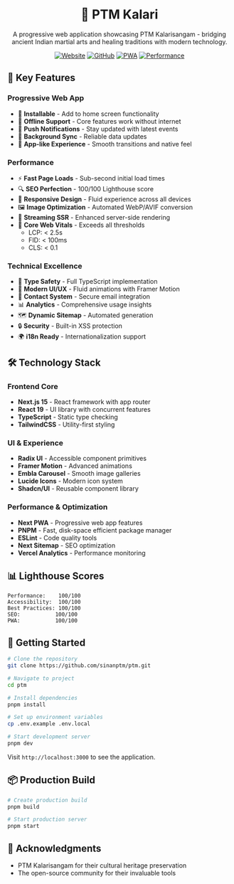 <div align="center">
  <h1>🥋 PTM Kalari</h1>
  <p>A progressive web application showcasing PTM Kalarisangam - bridging ancient Indian martial arts and healing traditions with modern technology.</p>
  
  [![Website](https://img.shields.io/badge/Website-ptmkalari.vercel.app-orange?style=for-the-badge)](https://ptmkalari.vercel.app)
  [![GitHub](https://img.shields.io/badge/GitHub-View_Source-black?style=for-the-badge&logo=github)](https://github.com/sinanptm/ptm)
  [![PWA](https://img.shields.io/badge/PWA-Enabled-blue?style=for-the-badge&logo=pwa)](https://ptmkalari.vercel.app)
  [![Performance](https://img.shields.io/badge/Lighthouse-100%25-brightgreen?style=for-the-badge&logo=lighthouse)](https://ptmkalari.vercel.app)
</div>

## 🌟 Key Features

### Progressive Web App
- 📱 **Installable** - Add to home screen functionality
- 🔄 **Offline Support** - Core features work without internet
- 📲 **Push Notifications** - Stay updated with latest events
- 🔄 **Background Sync** - Reliable data updates
- 💨 **App-like Experience** - Smooth transitions and native feel

### Performance
- ⚡ **Fast Page Loads** - Sub-second initial load times
- 🔍 **SEO Perfection** - 100/100 Lighthouse score
- 📱 **Responsive Design** - Fluid experience across all devices
- 🖼️ **Image Optimization** - Automated WebP/AVIF conversion
- 🔄 **Streaming SSR** - Enhanced server-side rendering
- 🎯 **Core Web Vitals** - Exceeds all thresholds
  - LCP: < 2.5s
  - FID: < 100ms
  - CLS: < 0.1

### Technical Excellence
- 🎯 **Type Safety** - Full TypeScript implementation
- 🎨 **Modern UI/UX** - Fluid animations with Framer Motion
- 📧 **Contact System** - Secure email integration
- 📊 **Analytics** - Comprehensive usage insights
- 🗺️ **Dynamic Sitemap** - Automated generation
- 🔒 **Security** - Built-in XSS protection
- 🌍 **i18n Ready** - Internationalization support

## 🛠️ Technology Stack

### Frontend Core
- **Next.js 15** - React framework with app router
- **React 19** - UI library with concurrent features
- **TypeScript** - Static type checking
- **TailwindCSS** - Utility-first styling

### UI & Experience
- **Radix UI** - Accessible component primitives
- **Framer Motion** - Advanced animations
- **Embla Carousel** - Smooth image galleries
- **Lucide Icons** - Modern icon system
- **Shadcn/UI** - Reusable component library

### Performance & Optimization
- **Next PWA** - Progressive web app features
- **PNPM** - Fast, disk-space efficient package manager
- **ESLint** - Code quality tools
- **Next Sitemap** - SEO optimization
- **Vercel Analytics** - Performance monitoring

## 📊 Lighthouse Scores

```
Performance:    100/100
Accessibility:  100/100
Best Practices: 100/100
SEO:           100/100
PWA:           100/100
```

## 🚀 Getting Started

```bash
# Clone the repository
git clone https://github.com/sinanptm/ptm.git

# Navigate to project
cd ptm

# Install dependencies
pnpm install

# Set up environment variables
cp .env.example .env.local

# Start development server
pnpm dev
```

Visit `http://localhost:3000` to see the application.

## 📦 Production Build

```bash
# Create production build
pnpm build

# Start production server
pnpm start
```

## 🙏 Acknowledgments

- PTM Kalarisangam for their cultural heritage preservation
- The open-source community for their invaluable tools
